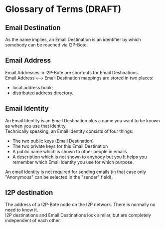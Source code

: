 # Glossary of Terms (DRAFT)

## Email Destination

As the name implies, an Email Destination is an identifier by which somebody can be reached via I2P-Bote.

## Email Address

Email Addresses in I2P-Bote are shortcuts for Email Destinations.   
Email Address <--> Email Destination mappings are stored in two places:
- local address book;
- distributed address directory.

## Email Identity

An Email Identity is an Email Destination plus a name you want to be known as when you use that identity.   
Technically speaking, an Email Identity consists of four things:

* The two public keys (Email Destination)
* The two private keys for this Email Destination
* A public name which is shown to other people in emails
* A description which is not shown to anybody but you
  It helps you remember which Email Identity you use for which purpose.

An email identity is not required for sending emails (in that case only "Anonymous" can be selected in the "sender" field).

## I2P destination

The address of a I2P-Bote node on the I2P network. There is normally no need to know it.   
I2P destinations and Email Destinations look similar, but are completely independent of each other.

